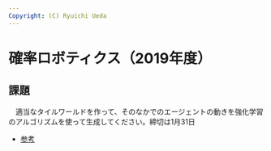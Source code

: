 ```yaml
---
Copyright: (C) Ryuichi Ueda
---
```


# 確率ロボティクス（2019年度）

## 課題

　適当なタイルワールドを作って、そのなかでのエージェントの動きを強化学習のアルゴリズムを使って生成してください。締切は1月31日

* [参考](https://github.com/ryuichiueda/probrobo2017/blob/master/09.ipynb)



